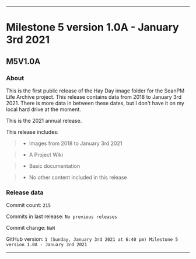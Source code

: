 
***

# Milestone 5 version 1.0A - January 3rd 2021

## M5V1.0A

### About

This is the first public release of the Hay Day image folder for the SeanPM Life Archive project. This release contains data from 2018 to January 3rd 2021. There is more data in between these dates, but I don't have it on my local hard drive at the moment.

This is the 2021 annual release.

This release includes:

> * Images from 2018 to January 3rd 2021

> * A Project Wiki

> * Basic documentation

> * No other content included in this release

<!--

Changes in this release:

> * Deleted x `IGNORE.md` files

> * Documentation updates, adding release notes for v1

> * No other changes in this release

!-->

### Release data

Commit count: `215`

Commits in last release: `No previous releases`

Commit change: `NaN`

GitHub version: `1 (Sunday, January 3rd 2021 at 6:40 pm) Milestone 5 version 1.0A - January 3rd 2021`

***

